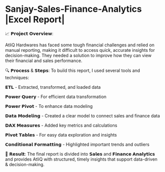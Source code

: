 # Sanjay-Sales-Finance-Analytics |Excel Report|

📈 𝗣𝗿𝗼𝗷𝗲𝗰𝘁 𝗢𝘃𝗲𝗿𝘃𝗶𝗲𝘄: 

AtliQ Hardwares has faced some tough financial challenges and relied on manual reporting, making it difficult to access quick, accurate insights for decision-making. They needed a solution to improve how they can view their financial and sales performance.

🔍 𝗣𝗿𝗼𝗰𝗲𝘀𝘀 & 𝗦𝘁𝗲𝗽𝘀: To build this report, I used several tools and techniques:

𝗘𝗧𝗟 - Extracted, transformed, and loaded data

𝗣𝗼𝘄𝗲𝗿 𝗤𝘂𝗲𝗿𝘆 - For efficient data transformation

𝗣𝗼𝘄𝗲𝗿 𝗣𝗶𝘃𝗼𝘁 - To enhance data modeling

𝗗𝗮𝘁𝗮 𝗠𝗼𝗱𝗲𝗹𝗶𝗻𝗴 - Created a clear model to connect sales and finance data

𝗗𝗔𝗫 𝗠𝗲𝗮𝘀𝘂𝗿𝗲𝘀 - Added key metrics and calculations

𝗣𝗶𝘃𝗼𝘁 𝗧𝗮𝗯𝗹𝗲𝘀 - For easy data exploration and insights

𝗖𝗼𝗻𝗱𝗶𝘁𝗶𝗼𝗻𝗮𝗹 𝗙𝗼𝗿𝗺𝗮𝘁𝘁𝗶𝗻𝗴 - Highlighted important trends and outliers

🎯 𝗥𝗲𝘀𝘂𝗹𝘁: The final report is divided into 𝗦𝗮𝗹𝗲𝘀 and 𝗙𝗶𝗻𝗮𝗻𝗰𝗲 𝗔𝗻𝗮𝗹𝘆𝘁𝗶𝗰𝘀 and provides AtliQ with structured, timely insights that support data-driven & decision-making.

